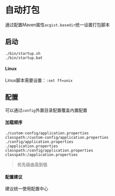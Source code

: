 # 自动打包

通过配置Maven属性`acgist.basedir`统一设置打包脚本

## 启动

```
./bin/startup.sh
./bin/startup.bat
```

#### Linux

Linux脚本需要设置：`:set ff=unix`

## 配置

可以通过`config`外置目录配置覆盖内置配置

#### 加载顺序

```
./custom-config/application.properties
classpath:/custom-config/application.properties
./config/application.properties
./application.properties
classpath:/config/application.properties
classpath:/application.properties
```

> 优先级由高到低

#### 配置建议

建议统一使用配置中心
